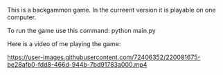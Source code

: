 This is a backgammon game. In the curreent version it is playable on one computer. 

To run the game use this command: python main.py

Here is a video of me playing the game:

https://user-images.githubusercontent.com/72406352/220081675-be28afb0-fdd8-466d-944b-7bd91783a000.mp4

